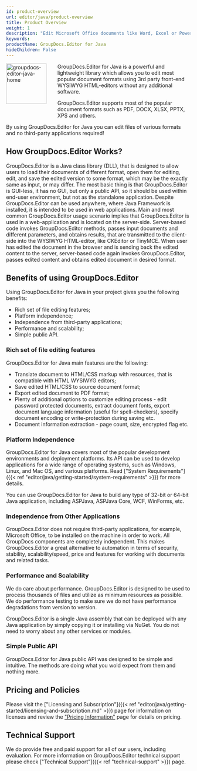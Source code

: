 ```yaml
---
id: product-overview
url: editor/java/product-overview
title: Product Overview
weight: 1
description: "Edit Microsoft Office documents like Word, Excel or PowerPoint or PDF with help of GroupDocs.Editor for Java without third party software installed."
keywords: 
productName: GroupDocs.Editor for Java
hideChildren: False
---
```

<img src="editor/java/images/home.png" alt="groupdocs-editor-java-home" align="left" style="width:110px; margin: 0 30px 30px 0"/>

GroupDocs.Editor for Java is a powerful and lightweight library which allows you to edit most popular document formats using 3rd party front-end WYSIWYG HTML-editors without any additional software.

GroupDocs.Editor supports most of the popular document formats such as PDF, DOCX, XLSX, PPTX, XPS and others.

By using GroupDocs.Editor for Java you can edit files of various formats and no third-party applications required!

## How GroupDocs.Editor Works?

GroupDocs.Editor is a Java class library (DLL), that is designed to allow users to load their documents of different format, open them for editing, edit, and save the edited version to some format, which may be the exactly same as input, or may differ. The most basic thing is that GroupDocs.Editor is GUI-less, it has no GUI, but only a public API, so it should be used within end-user environment, but not as the standalone application. Despite GroupDocs.Editor can be used anywhere, where Java Framework is installed, it is intended to be used in web applications. Main and most common GroupDocs.Editor usage scenario implies that GroupDocs.Editor is used in a web-application and is located on the server-side. Server-based code invokes GroupDocs.Editor methods, passes input documents and different parameters, and obtains results, that are transmitted to the client-side into the WYSIWYG HTML-editor, like CKEditor or TinyMCE. When user has edited the document in the browser and is sending back the edited content to the server, server-based code again invokes GroupDocs.Editor, passes edited content and obtains edited document in desired format.
  
## Benefits of using GroupDocs.Editor

Using GroupDocs.Editor for Java in your project gives you the following benefits:

- Rich set of file editing features;
- Platform independence;
- Independence from third-party applications;
- Performance and scalability;
- Simple public API.

### Rich set of file editing features

GroupDocs.Editor for Java main features are the following:

- Translate document to HTML/CSS markup with resources, that is compatible with HTML WYSIWYG editors;
- Save edited HTML/CSS to source document format;
- Export edited document to PDF format;
- Plenty of additional options to customize editing process - edit password protected documents, extract document fonts, export document language information (useful for spell-checkers), specify document encoding or write-protection during saving etc.
- Document information extraction - page count, size, encrypted flag etc.

### Platform Independence

GroupDocs.Editor for Java covers most of the popular development environments and deployment platforms. Its API can be used to develop applications for a wide range of operating systems, such as Windows, Linux, and Mac OS, and various platforms. Read ["System Requirements"]({{< ref "editor/java/getting-started/system-requirements" >}}) for more details.

You can use GroupDocs.Editor for Java to build any type of 32-bit or 64-bit Java application, including ASPJava, ASPJava Core, WCF, WinForms, etc.

### Independence from Other Applications

GroupDocs.Editor does not require third-party applications, for example, Microsoft Office, to be installed on the machine in order to work. All GroupDocs components are completely independent. This makes GroupDocs.Editor a great alternative to automation in terms of security, stability, scalability/speed, price and features for working with documents and related tasks.

### Performance and Scalability

We do care about performance. GroupDocs.Editor is designed to be used to process thousands of files and utilize as minimum resources as possible. We do performance testing to make sure we do not have performance degradations from version to version.

GroupDocs.Editor is a single Java assembly that can be deployed with any Java application by simply copying it or installing via NuGet. You do not need to worry about any other services or modules.

### Simple Public API

GroupDocs.Editor for Java public API was designed to be simple and intuitive. The methods are doing what you wold expect from them and nothing more.

## Pricing and Policies

Please visit the ["Licensing and Subscription"]({{< ref "editor/java/getting-started/licensing-and-subscription.md" >}}) page for information on licenses and review the ["Pricing Information"](https://purchase.groupdocs.com/pricing/editor/java) page for details on pricing.

## Technical Support

We do provide free and paid support for all of our users, including evaluation. For more information on GroupDocs.Editor technical support please check ["Technical Support"]({{< ref "technical-support" >}}) page.
